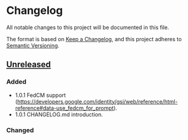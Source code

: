 # Changelog

All notable changes to this project will be documented in this file.

The format is based on [Keep a Changelog](https://keepachangelog.com/en/1.1.0/),
and this project adheres to [Semantic Versioning](https://semver.org/spec/v2.0.0.html).

## [Unreleased]

### Added

- 1.0.1 FedCM support (https://developers.google.com/identity/gsi/web/reference/html-reference#data-use_fedcm_for_prompt).
- 1.0.1 CHANGELOG.md introduction.

### Changed

[unreleased]: https://github.com/collabpl/magento2-module-google-one-tap/compare/1.0.0...HEAD
[1.0.0]: https://github.com/collabpl/magento2-module-google-one-tap/releases/tag/1.0.0
